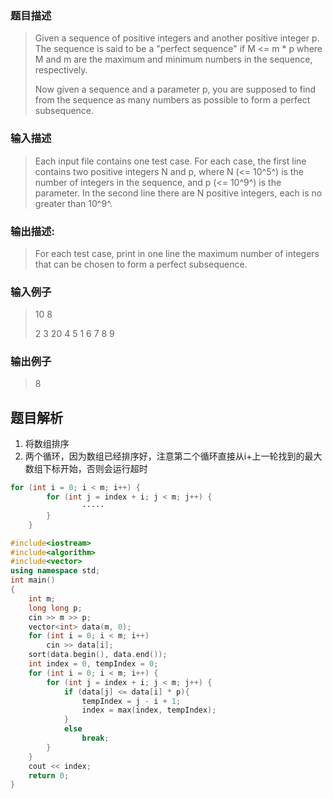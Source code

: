 ### 题目描述

> Given a sequence of positive integers and another positive integer p. The sequence is said to be a "perfect sequence" if M <= m * p where M and m are the maximum and minimum numbers in the sequence, respectively.
>
>Now given a sequence and a parameter p, you are supposed to find from the sequence as many numbers as possible to form a perfect subsequence.

### 输入描述

> Each input file contains one test case. For each case, the first line contains two positive integers N and p, where N (<= 10^5^) is the number of integers in the sequence, and p (<= 10^9^) is the parameter. In the second line there are N positive integers, each is no greater than 10^9^.

### 输出描述:
> For each test case, print in one line the maximum number of integers that can be chosen to form a perfect subsequence.

### 输入例子
> 10 8
>
>2 3 20 4 5 1 6 7 8 9

### 输出例子
> 8

## 题目解析
1. 将数组排序
2. 两个循环，因为数组已经排序好，注意第二个循环直接从i+上一轮找到的最大数组下标开始，否则会运行超时
```C++
for (int i = 0; i < m; i++) {
		for (int j = index + i; j < m; j++) {
                ·····
        }
    }
```

```C++
#include<iostream>
#include<algorithm>
#include<vector>
using namespace std;
int main()
{
	int m;
	long long p;
	cin >> m >> p;
	vector<int> data(m, 0);
	for (int i = 0; i < m; i++)
		cin >> data[i];
	sort(data.begin(), data.end());
	int index = 0, tempIndex = 0;
	for (int i = 0; i < m; i++) {
		for (int j = index + i; j < m; j++) {
			if (data[j] <= data[i] * p){
				tempIndex = j - i + 1;
				index = max(index, tempIndex);
			}
			else
				break;
		}
	}
	cout << index;
	return 0;
}
```